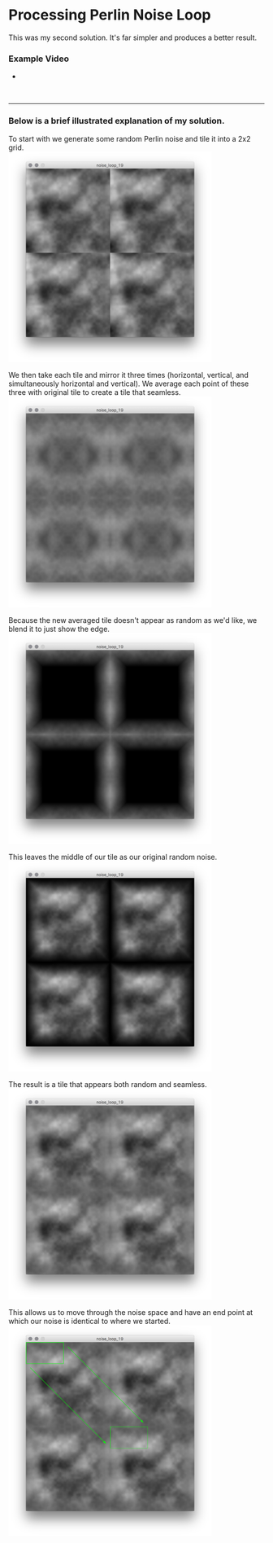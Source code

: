 # Processing Perlin Noise Loop
This was my second solution. It's far simpler and produces a better result.

### Example Video
* 
<br>
<hr>

### Below is a brief illustrated explanation of my solution.

To start with we generate some random Perlin noise and tile it into a 2x2 grid.<br>
<img src="https://github.com/benbarry/processing-perlin-noise-loop/blob/master/readme-files/step-1.png" width="400">

We then take each tile and mirror it three times (horizontal, vertical, and simultaneously horizontal and vertical). We average each point of these three with original tile to create a tile that seamless.<br>
<img src="https://github.com/benbarry/processing-perlin-noise-loop/blob/master/readme-files/step-2.png" width="400">

Because the new averaged tile doesn't appear as random as we'd like, we blend it to just show the edge.<br>
<img src="https://github.com/benbarry/processing-perlin-noise-loop/blob/master/readme-files/step-3.png" width="400">

This leaves the middle of our tile as our original random noise.<br>
<img src="https://github.com/benbarry/processing-perlin-noise-loop/blob/master/readme-files/step-4.png" width="400">

The result is a tile that appears both random and seamless.<br>
<img src="https://github.com/benbarry/processing-perlin-noise-loop/blob/master/readme-files/step-5.png" width="400">

This allows us to move through the noise space and have an end point at which our noise is identical to where we started.<br>
<img src="https://github.com/benbarry/processing-perlin-noise-loop/blob/master/readme-files/step-6.png" width="400">
